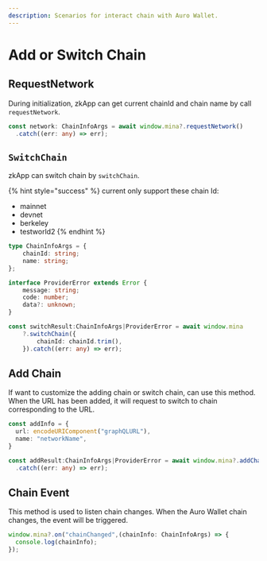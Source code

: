 ```yaml
---
description: Scenarios for interact chain with Auro Wallet.
---
```


# Add or Switch Chain

## RequestNetwork

During initialization, zkApp can get current chainId and chain name by call `requestNetwork`.

```typescript
const network: ChainInfoArgs = await window.mina?.requestNetwork()
  .catch((err: any) => err);
```

## `SwitchChain`

zkApp can switch chain by `switchChain`.

{% hint style="success" %}
current only support these chain Id:

* mainnet
* devnet
* berkeley
* testworld2
{% endhint %}

```typescript
type ChainInfoArgs = {
    chainId: string;
    name: string;
};

interface ProviderError extends Error {
    message: string;
    code: number;
    data?: unknown;
}

const switchResult:ChainInfoArgs|ProviderError = await window.mina
    ?.switchChain({
        chainId: chainId.trim(),
    }).catch((err: any) => err);
```

## Add Chain

If want to customize the adding chain or switch chain, can use this method. When the URL has been added, it will request to switch to chain corresponding to the URL.

```typescript
const addInfo = {
  url: encodeURIComponent("graphQLURL"),
  name: "networkName",
}

const addResult:ChainInfoArgs|ProviderError = await window.mina?.addChain(addInfo)
  .catch((err: any) => err);
```

## Chain Event

This method is used to listen chain changes. When the Auro Wallet chain changes, the event will be triggered.

```typescript
window.mina?.on("chainChanged",(chainInfo: ChainInfoArgs) => {
  console.log(chainInfo);
});
```
